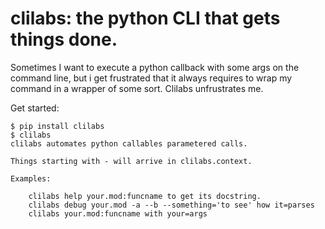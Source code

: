 # clilabs: the python CLI that gets things done.

Sometimes I want to execute a python callback with some args on the command
line, but i get frustrated that it always requires to wrap my command in a
wrapper of some sort. Clilabs unfrustrates me.

Get started:

```
$ pip install clilabs
$ clilabs
clilabs automates python callables parametered calls.

Things starting with - will arrive in clilabs.context.

Examples:

    clilabs help your.mod:funcname to get its docstring.
    clilabs debug your.mod -a --b --something='to see' how it=parses
    clilabs your.mod:funcname with your=args
```
